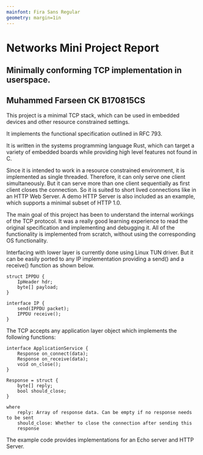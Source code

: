 ```yaml
---
mainfont: Fira Sans Regular
geometry: margin=1in
---
```

# Networks Mini Project Report

## Minimally conforming TCP implementation in userspace.
## Muhammed Farseen CK B170815CS


This project is a minimal TCP stack, which can be used in embedded devices and
other resource constrained settings. 

It implements the functional specification outlined in RFC 793. 

It is written in the systems programming language Rust, which can target a
variety of embedded boards while providing high level features not found in C.

Since it is intended to work in a resource constrained environment, it is
implemented as single threaded. Therefore, it can only serve one client
simultaneously. But it can serve more than one client sequentially as first
client closes the connection. So it is suited to short lived connections like in an HTTP Web Server. A demo HTTP Server is also included as an example, which
supports a minimal subset of HTTP 1.0.

The main goal of this project has been to understand the internal workings of
the TCP protocol. It was a really good learning experience to read the original
specification and implementing and debugging it. All of the functionality is
implemented from scratch, without using the corresponding OS functionality.

Interfacing with lower layer is currently done using Linux TUN driver.
But it can be easily ported to any IP implementation providing a send() and
a receive() function as shown below.

```
struct IPPDU {
    IpHeader hdr;
    byte[] payload;
}

interface IP {
    send(IPPDU packet);
    IPPDU receive();
}
```

The TCP accepts any application layer object which implements the following functions:
```
interface ApplicationService {
    Response on_connect(data);
    Response on_receive(data);
    void on_close();
}

Response = struct {
    byte[] reply;
    bool should_close;
}

where
    reply: Array of response data. Can be empty if no response needs to be sent
    should_close: Whether to close the connection after sending this
    response
```

The example code provides implementations for an Echo server and HTTP Server.
